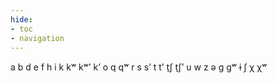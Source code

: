 ```yaml
---
hide:
- toc
- navigation
---
```

a
b
d
e
f
h
i
k
kʷ
kʷʼ
kʼ
o
q
qʷ
r
s
sʼ
t
tʼ
t̠ʃ
t̠ʃʼ
u
w
z
ə
ɡ
ɡʷ
ɨ
ʃ
χ
χʷ
